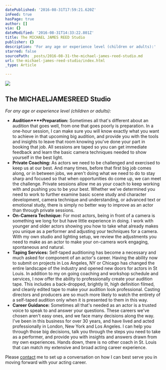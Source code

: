 ```yaml
---
datePublished: '2016-08-31T17:59:21.620Z'
inFeed: true
hasPage: true
author: []
via: {}
dateModified: '2016-08-31T14:33:22.801Z'
title: The MICHAEL JAMES REED Studio
publisher: {}
description: 'For any age or experience level (children or adults):'
starred: false
sourcePath: _posts/2016-08-31-the-michael-james-reed-studio.md
url: the-michael-james-reed-studio/index.html
_type: Article

---
```

![](https://the-grid-user-content.s3-us-west-2.amazonaws.com/6ca51b3c-8899-4694-9900-b69bb69af54c.jpg)

## The **MICHAEL****JAMES****REED** Studio

_For any age or experience level (children or adults):_

* **Audition****Preparation:** Sometimes all that's different about an audition that goes well, from one that goes poorly is preparation. In a one-hour session, I can make sure you will know exactly what you want to achieve in that upcoming big audition, and provide you with the tools and insights to leave that room knowing you've done your part in booking that job. All sessions are taped so you can get immediate feedback and learn the basic camera techniques needed to show yourself in the best light.
* **Private Coaching:** As actors we need to be challenged and exercised to keep us at our best. And many times, before that first big job comes along, or in between jobs, we aren't doing what we need to do to stay sharp and focused so that when opportunities do come up, we can meet the challenge. Private sessions allow me as your coach to keep working with and pushing you to be your best. Whether we've determined you need to work to further examine basic scene study and character development, camera technique and understanding, or advanced text or emotional study, there is simply no better way to improve as an actor than through private sessions.
* **On-Camera Technique:** For most actors, being in front of a camera is something we long for but have little experience in doing. I work with younger and older actors showing you how to take what already makes you unique as a performer and adjusting your techniques for a camera. With my own studio and lighting setup, we review the adjustments you need to make as an actor to make your on-camera work engaging, spontaneous and natural.
* **Taping Services:** Self-taped auditioning has become a necessary and much asked for component of an actor's career. Having the ability now to submit on projects in Los Angeles, NY or Chicago has changed the entire landscape of the industry and opened new doors for actors in St Louis. In addition to my on going coaching and workshop schedule and services, I now offer the ability to professionally create your audition tape. This includes a back-dropped, brightly lit, high definition filmed, and cleanly edited tape to make your audition look professional. Casting directors and producers are so much more likely to watch the entirety of a self-taped audition only when it is presented to them in this way.
* **Career Guidance:** Sometimes all that's needed as an actor is a trusted voice to speak to and answer your questions. These careers we've chosen aren't easy ones, and we face many decisions along the way. I've been in this business for over 30 years, and have lived and acted professionally in London, New York and Los Angeles. I can help you through those big decisions, talk you through the steps you need to take as a performer, and provide you with insights and answers drawn from my own experiences. Hands down, there is no other coach in St. Louis that can match my extensive and broad acting career experience.

Please [contact][0] me to set up a conversation on how I can best serve you in moving forward with your acting career.

[0]: mailto:studio@michaeljamesreed.com
